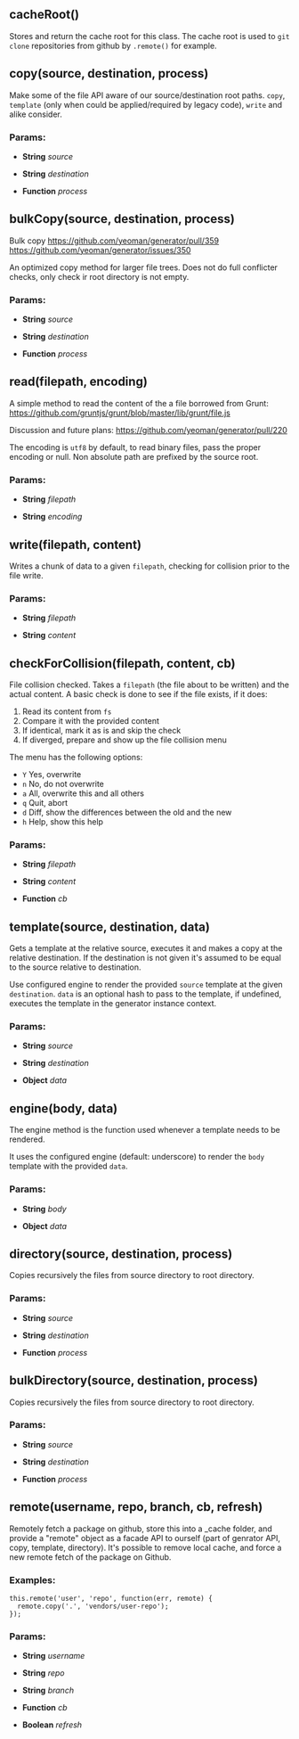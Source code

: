 

<!-- Start lib/actions/actions.js -->

## cacheRoot()

Stores and return the cache root for this class. The cache root is used to
`git clone` repositories from github by `.remote()` for example.

## copy(source, destination, process)

Make some of the file API aware of our source/destination root paths.
`copy`, `template` (only when could be applied/required by legacy code),
`write` and alike consider.

### Params: 

* **String** *source* 

* **String** *destination* 

* **Function** *process* 

## bulkCopy(source, destination, process)

Bulk copy
https://github.com/yeoman/generator/pull/359
https://github.com/yeoman/generator/issues/350

An optimized copy method for larger file trees.  Does not do
full conflicter checks, only check ir root directory is not empty.

### Params: 

* **String** *source* 

* **String** *destination* 

* **Function** *process* 

## read(filepath, encoding)

A simple method to read the content of the a file borrowed from Grunt:
https://github.com/gruntjs/grunt/blob/master/lib/grunt/file.js

Discussion and future plans:
https://github.com/yeoman/generator/pull/220

The encoding is `utf8` by default, to read binary files, pass the proper
encoding or null. Non absolute path are prefixed by the source root.

### Params: 

* **String** *filepath* 

* **String** *encoding* 

## write(filepath, content)

Writes a chunk of data to a given `filepath`, checking for collision prior
to the file write.

### Params: 

* **String** *filepath* 

* **String** *content* 

## checkForCollision(filepath, content, cb)

File collision checked. Takes a `filepath` (the file about to be written)
and the actual content. A basic check is done to see if the file exists, if
it does:

  1. Read its content from  `fs`
  2. Compare it with the provided content
  3. If identical, mark it as is and skip the check
  4. If diverged, prepare and show up the file collision menu

The menu has the following options:

  - `Y` Yes, overwrite
  - `n` No, do not overwrite
  - `a` All, overwrite this and all others
  - `q` Quit, abort
  - `d` Diff, show the differences between the old and the new
  - `h` Help, show this help

### Params: 

* **String** *filepath* 

* **String** *content* 

* **Function** *cb* 

## template(source, destination, data)

Gets a template at the relative source, executes it and makes a copy
at the relative destination. If the destination is not given it's assumed
to be equal to the source relative to destination.

Use configured engine to render the provided `source` template at the given
`destination`. `data` is an optional hash to pass to the template, if
undefined, executes the template in the generator instance context.

### Params: 

* **String** *source* 

* **String** *destination* 

* **Object** *data* 

## engine(body, data)

The engine method is the function used whenever a template needs to be rendered.

It uses the configured engine (default: underscore) to render the `body`
template with the provided `data`.

### Params: 

* **String** *body* 

* **Object** *data* 

## directory(source, destination, process)

Copies recursively the files from source directory to root directory.

### Params: 

* **String** *source* 

* **String** *destination* 

* **Function** *process* 

## bulkDirectory(source, destination, process)

Copies recursively the files from source directory to root directory.

### Params: 

* **String** *source* 

* **String** *destination* 

* **Function** *process* 

## remote(username, repo, branch, cb, refresh)

Remotely fetch a package on github, store this into a _cache folder, and
provide a &quot;remote&quot; object as a facade API to ourself (part of genrator API,
copy, template, directory). It's possible to remove local cache, and force
a new remote fetch of the package on Github.

### Examples:

    this.remote('user', 'repo', function(err, remote) {
      remote.copy('.', 'vendors/user-repo');
    });

### Params: 

* **String** *username* 

* **String** *repo* 

* **String** *branch* 

* **Function** *cb* 

* **Boolean** *refresh* 

<!-- End lib/actions/actions.js -->

